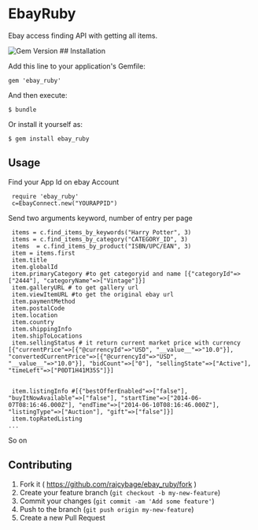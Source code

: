 # EbayRuby

Ebay access finding API with getting all items.

<img src="https://badge.fury.io/rb/ebay_ruby.svg" alt="Gem Version" />
## Installation

Add this line to your application's Gemfile:

    gem 'ebay_ruby'

And then execute:

    $ bundle

Or install it yourself as:

    $ gem install ebay_ruby

## Usage

Find your App Id on ebay Account

     require 'ebay_ruby'
     c=EbayConnect.new("YOURAPPID")

Send two arguments keyword, number of entry per page



     items = c.find_items_by_keywords("Harry Potter", 3)
     items = c.find_items_by_category("CATEGORY_ID", 3)
     items  = c.find_items_by_product("ISBN/UPC/EAN", 3)
     item = items.first
     item.title
     item.globalId
     item.primaryCategory #to get categoryid and name [{"categoryId"=>["2444"], "categoryName"=>["Vintage"]}]
     item.galleryURL # to get gallery url
     item.viewItemURL #to get the original ebay url
     item.paymentMethod
     item.postalCode
     item.location
     item.country
     item.shippingInfo
     item.shipToLocations
     item.sellingStatus # it return current market price with currency [{"currentPrice"=>[{"@currencyId"=>"USD", "__value__"=>"10.0"}], "convertedCurrentPrice"=>[{"@currencyId"=>"USD", "__value__"=>"10.0"}], "bidCount"=>["0"], "sellingState"=>["Active"], "timeLeft"=>["P0DT1H41M35S"]}]


     item.listingInfo #[{"bestOfferEnabled"=>["false"], "buyItNowAvailable"=>["false"], "startTime"=>["2014-06-07T08:16:46.000Z"], "endTime"=>["2014-06-10T08:16:46.000Z"], "listingType"=>["Auction"], "gift"=>["false"]}]
     item.topRatedListing
    ...
   So on



## Contributing

1. Fork it ( https://github.com/rajcybage/ebay_ruby/fork )
2. Create your feature branch (`git checkout -b my-new-feature`)
3. Commit your changes (`git commit -am 'Add some feature'`)
4. Push to the branch (`git push origin my-new-feature`)
5. Create a new Pull Request
